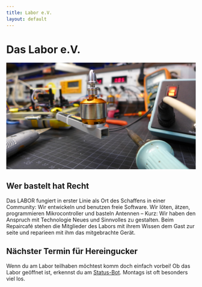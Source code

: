 ```yaml
---
title: Labor e.V.
layout: default
---
```

Das Labor e.V.
==============

![Bastelraum](./assets/loetkolbenNahaufnahme1.JPG)

Wer bastelt hat Recht
---------------------

Das LABOR fungiert in erster Linie als Ort des Schaffens in einer Community: Wir entwickeln und benutzen freie Software. Wir löten, ätzen, programmieren Mikrocontroller und basteln Antennen – Kurz: Wir haben den Anspruch mit Technologie Neues und Sinnvolles zu gestalten.
Beim Repaircafé stehen die Mitglieder des Labors mit ihrem Wissen dem Gast zur seite und reparieen mit ihm das mitgebrachte Gerät. 

Nächster Termin für Hereingucker
--------------------------------

Wenn du am Labor teilhaben möchtest komm doch einfach vorbei! Ob das Labor geöffnet ist, erkennst du am [Status-Bot](https://www.das-labor.org/status/).
Montags ist oft besonders viel los.
